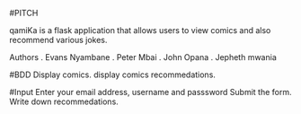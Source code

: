 #PITCH

qamiKa is a flask application that allows users to view comics and also recommend various jokes.


Authors
  . Evans Nyambane
  .  Peter Mbai
  .  John Opana
  .  Jepheth mwania


#BDD
  Display comics.
  display comics recommedations.


#Input
  Enter your email address, username and passsword
  Submit the form.
  Write down recommedations.

